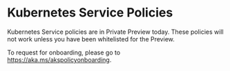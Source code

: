 # Kubernetes Service Policies

Kubernetes Service policies are in Private Preview today.
These policies will not work unless you have been whitelisted for the Preview.

To request for onboarding, please go to https://aka.ms/akspolicyonboarding.